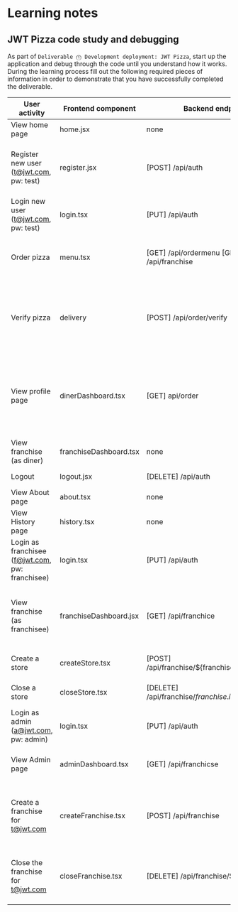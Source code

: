# Learning notes

## JWT Pizza code study and debugging

As part of `Deliverable ⓵ Development deployment: JWT Pizza`, start up the application and debug through the code until you understand how it works. During the learning process fill out the following required pieces of information in order to demonstrate that you have successfully completed the deliverable.

| User activity                                       | Frontend component | Backend endpoints | Database SQL |
| --------------------------------------------------- | ------------------ | ----------------- | ------------ |
| View home page                                      | home.jsx	         | none              | none         |
| Register new user<br/>(t@jwt.com, pw: test)         | register.jsx       | [POST] /api/auth	 |INSERT INTO user (name, email, password) VALUES (?, ?, ?)INSERT INTO userRole (userId, role, objectId) VALUES (?, ?, ?)|
| Login new user<br/>(t@jwt.com, pw: test)            | login.tsx| [PUT] /api/auth	| INSERT INTO auth (token, userId) VALUES (?, ?)|
| Order pizza                                         |            menu.tsx       |            [GET] /api/ordermenu [GET] /api/franchise	       |          SELECT * FROM menu SELECT id, name FROM franchise SELECT id, name FROM store WHERE franchiseId=?|
| Verify pizza                                        |           delivery         |           [POST] /api/order/verify	        |INSERT INTO dinerOrder (dinerId, franchiseId, storeId, date) VALUES (?, ?, ?, now()) INSERT INTO orderItem (orderId, menuId, description, price) VALUES (?, ?, ?, ?)|
| View profile page                                   |dinerDashboard.tsx   |[GET] api/order	       |       SELECT id, franchiseId, storeId, date FROM dinerOrder WHERE dinerId=? LIMIT ${offset},${config.db.listPerPage} SELECT id, menuId, description, price FROM orderItem WHERE orderId=?|
| View franchise<br/>(as diner)                       |franchiseDashboard.tsx| none    |           none  |
| Logout                                              |           logout.jsx	        |   [DELETE] /api/auth | DELETE FROM auth WHERE token=?|
| View About page                                     |          about.tsx	          |             none      |        none     |
| View History page                                   |           history.tsx	         |            none       |      none        |
| Login as franchisee<br/>(f@jwt.com, pw: franchisee) |           login.tsx	         |           [PUT] /api/auth	        |       INSERT INTO auth (token, userId) VALUES (?, ?)|
| View franchise<br/>(as franchisee)                  |            franchiseDashboard.jsx	        |            [GET] /api/franchice	       |      SELECT objectId FROM userRole WHERE role='franchisee' AND userId=?, SELECT id, name FROM franchise WHERE id in (${franchiseIds.join(',')})|
| Create a store                                      |            createStore.tsx	        |              [POST] /api/franchise/${franchise.id}/store	     |        INSERT INTO store (franchiseId, name) VALUES (?, ?)|
| Close a store                                       | closeStore.tsx	|[DELETE] /api/franchise/${franchise.id}/store/${store.id}|DELETE FROM store WHERE franchiseId=? AND id=?|
| Login as admin<br/>(a@jwt.com, pw: admin)           |login.tsx | [PUT] /api/auth	     | INSERT INTO auth (token, userId) VALUES (?, ?)|
| View Admin page                                     |adminDashboard.tsx	        | [GET] /api/franchicse	       | SELECT id, name FROM franchise, SELECT id, name FROM store WHERE franchiseId=?|
| Create a franchise for t@jwt.com                    |createFranchise.tsx | [POST] /api/franchise | SELECT id, name FROM user WHERE email=?, INSERT INTO franchise (name) VALUES (?), INSERT INTO userRole (userId, role, objectId) VALUES (?, ?, ?) |
| Close the franchise for t@jwt.com                   |closeFranchise.tsx	| [DELETE] /api/franchise/${franchise.id}	| DELETE FROM store WHERE franchiseId=?, DELETE FROM userRole WHERE objectId=?, DELETE FROM franchise WHERE id=?|
